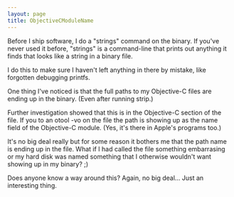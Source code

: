 ```yaml
---
layout: page
title: ObjectiveCModuleName
---
```


Before I ship software, I do a "strings" command on the binary.
If you've never used it before, "strings" is a command-line that prints out anything it finds that looks like a string in a binary file.

I do this to make sure I haven't left anything in there by mistake, like forgotten debugging printfs.

One thing I've noticed is that the full paths to my Objective-C files are ending up in the binary. (Even after running strip.)

Further investigation showed that this is in the Objective-C section of the file.  If you to an otool -vo on the file the path is showing up as the name field of the Objective-C module.  (Yes, it's there in Apple's programs too.)

It's no big deal really but for some reason it bothers me that the path name is ending up in the file. What if I had called the file something embarrasing or my hard disk was named something that I otherwise wouldn't want showing up in my binary? ;)

Does anyone know a way around this?  Again, no big deal... Just an interesting thing.

